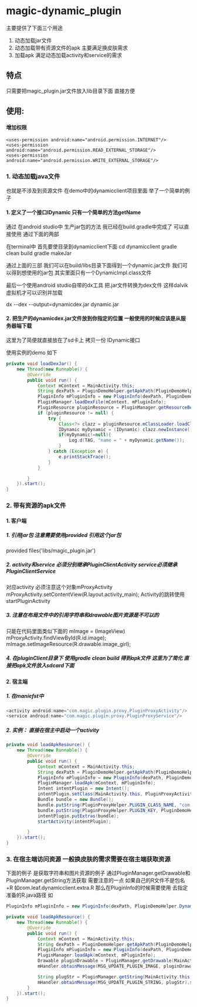 # magic-dynamic_plugin

主要提供了下面三个用途 
1. 动态加载jar文件   
2. 动态加载带有资源文件的apk  主要满足换皮肤需求  
3. 加载apk 满足动态加载activity和service的需求

## 特点
只需要把magic_plugin.jar文件放入lib目录下面 直接方便

## 使用:
#### 增加权限
    <uses-permission android:name="android.permission.INTERNET"/>
    <uses-permission android:name="android.permission.READ_EXTERNAL_STORAGE"/>
    <uses-permission android:name="android.permission.WRITE_EXTERNAL_STORAGE"/>
    
### 1. 动态加载java文件  
也就是不涉及到资源文件 在demo中的dynamicclient项目里面 举了一个简单的例子

#### 1.  定义了一个接口IDynamic 只有一个简单的方法getName

通过 在android studio中 生产jar包的方法 我已经在build.gradle中完成了 可以直接使用 通过下面的两部 

在terminal中 首先要使目录到dynamicclient下面
cd dynamicclient
gradle clean build 
gradle makeJar

通过上面的三部
我们可以在build/libs目录下面得到一个dynamic.jar文件 
我们可以得到想使用的jar包 其实里面只有一个DynamicImpl.class文件

最后一个使用android studio自带的dx工具 把.jar文件转换为dex文件 这样dalvik虚拟机才可以识别并加载

dx --dex --output=dynamicdex.jar dynamic.jar

#### 2. 把生产的dynamicdex.jar文件放到你指定的位置 一般使用的时候应该是从服务器端下载
这里为了简便就直接放在了sd卡上 拷贝一份 IDynamic接口

使用实例的demo 如下

```java
private void loadDexJar() {
    new Thread(new Runnable() {
        @Override
        public void run() {
            Context mContext = MainActivity.this;
            String dexPath = PluginDemoHelper.getApkPath(PluginDemoHelper.DynamicJar);
            PluginInfo mPluginInfo = new PluginInfo(dexPath, PluginDemoHelper.DynamicKey);
            PluginManager.loadDexFile(mContext, mPluginInfo);
            PluginResource pluginResource = PluginManager.getResourceBean(mContext, PluginDemoHelper.DynamicKey);
            if (pluginResource != null) {
                try {
                    Class<?> clazz = pluginResource.mClassLoader.loadClass("com.leaf.dynamicclient.dynamicjar.DynamicImpl");
                    IDynamic myDynamic = (IDynamic) clazz.newInstance();
                    if(myDynamic!=null){
                        Log.d(TAG, "name = " + myDynamic.getName());
                    }
                } catch (Exception e) {
                    e.printStackTrace();
                }
            }

        }
    }).start();
}


```

### 2. 带有资源的apk文件 


#### 1. 客户端 

##### 1. 引用jar包 注意需要使用provided 引用这个jar包 
provided files('libs/magic_plugin.jar')

##### 2. activity和service 必须分别继承PluginClientActivity service必须继承PluginClientService

对应activity 必须注意这个对象mProxyActivity
mProxyActivity.setContentView(R.layout.activity_main);
Activity的跳转使用startPluginActivity

##### 3. 注意在布局文件中的引用字符串和drawable图片资源是不可以的 
只能在代码里面类似下面的
mImage = (ImageView) mProxyActivity.findViewById(R.id.image);
mImage.setImageResource(R.drawable.image_girl);

##### 4. 在pluginClient目录下 使用gradle clean build 得到apk文件 这里为了简化 直接把apk文件放入sdcard下面 


#### 2. 宿主端

##### 1. 在maniefst中
```java
<activity android:name="com.magic.plugin.proxy.PluginProxyActivity"/>
<service android:name="com.magic.plugin.proxy.PluginProxyService"/>
```

##### 2. 实例： 直接在宿主中启动一个activity

```java
private void loadApkResource() {
    new Thread(new Runnable() {
        @Override
        public void run() {
            Context mContext = MainActivity.this;
            String dexPath = PluginDemoHelper.getApkPath(PluginDemoHelper.DynamicApk);
            PluginInfo mPluginInfo = new PluginInfo(dexPath, PluginDemoHelper.DynamicAPKKey);
            PluginManager.loadApk(mContext, mPluginInfo);
            Intent intentPlugin = new Intent();
            intentPlugin.setClass(MainActivity.this, PluginProxyActivity.class);
            Bundle bundle = new Bundle();
            bundle.putString(PluginProxyHelper.PLUGIN_CLASS_NAME, "com.leaf.apkpluginclient.MainActivity");
            bundle.putString(PluginProxyHelper.PLUGIN_KEY, PluginDemoHelper.DynamicAPKKey);
            intentPlugin.putExtras(bundle);
            startActivity(intentPlugin);

        }
    }).start();
}

```


### 3. 在宿主端访问资源 一般换皮肤的需求需要在宿主端获取资源

下面的例子 是获取字符串和图片资源的例子 通过PluginManager.getDrawable和PluginManager.getString方法获取
需要注意的一点 如果自己的R文件不是包名+R 如com.leaf.dynamicclient.extra.R
那么在PluginInfo的时候需要使用
去指定准备的R.java路径 如

```java
PluginInfo mPluginInfo = new PluginInfo(dexPath, PluginDemoHelper.DynamicAPKKey,PluginDemoHelper.DynamicPkgR);
```

```java
private void loadApkResource() {
    new Thread(new Runnable() {
        @Override
        public void run() {
            Context mContext = MainActivity.this;
            String dexPath = PluginDemoHelper.getApkPath(PluginDemoHelper.DynamicApk);
            PluginInfo mPluginInfo = new PluginInfo(dexPath, PluginDemoHelper.DynamicAPKKey);
            PluginManager.loadApk(mContext, mPluginInfo);
            Drawable pluginDrawable = PluginManager.getDrawable(MainActivity.this, PluginDemoHelper.DynamicAPKKey, "image_girl");
            mHandler.obtainMessage(MSG_UPDATE_PLUGIN_IMAGE, pluginDrawable).sendToTarget();

            String plugStr = PluginManager.getString(MainActivity.this, PluginDemoHelper.DynamicAPKKey, "app_name");
            mHandler.obtainMessage(MSG_UPDATE_PLUGIN_STRING, plugStr).sendToTarget();
        }
    }).start();
}

```





